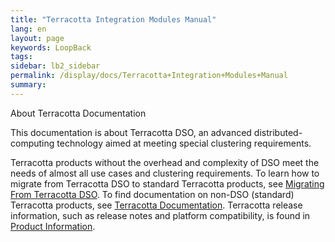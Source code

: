 ```yaml
---
title: "Terracotta Integration Modules Manual"
lang: en
layout: page
keywords: LoopBack
tags:
sidebar: lb2_sidebar
permalink: /display/docs/Terracotta+Integration+Modules+Manual
summary:
---
```


<div class="confluence-information-macro confluence-information-macro-information">

About Terracotta Documentation

<div class="confluence-information-macro-body">

This documentation is about Terracotta DSO, an advanced distributed-computing technology aimed at meeting special clustering requirements.

Terracotta products without the overhead and complexity of DSO meet the needs of almost all use cases and clustering requirements. To learn how to migrate from Terracotta DSO to standard Terracotta products, see [Migrating From Terracotta DSO](Migrating+From+Terracotta+DSO). To find documentation on non-DSO (standard) Terracotta products, see [Terracotta Documentation](http://terracotta.org/documentation). Terracotta release information, such as release notes and platform compatibility, is found in [Product Information](/display/release/Home).

</div>

</div>



